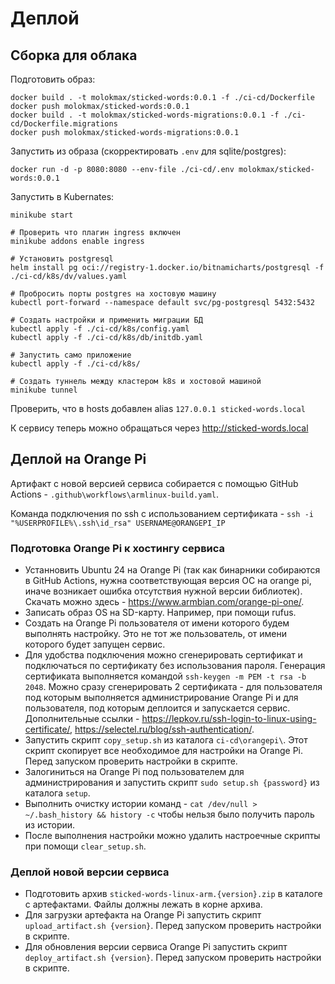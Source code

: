 # Деплой

## Сборка для облака
Подготовить образ:
```
docker build . -t molokmax/sticked-words:0.0.1 -f ./ci-cd/Dockerfile
docker push molokmax/sticked-words:0.0.1
docker build . -t molokmax/sticked-words-migrations:0.0.1 -f ./ci-cd/Dockerfile.migrations
docker push molokmax/sticked-words-migrations:0.0.1
```

Запустить из образа (скорректировать `.env` для sqlite/postgres):
```
docker run -d -p 8080:8080 --env-file ./ci-cd/.env molokmax/sticked-words:0.0.1
```

Запустить в Kubernates:
```
minikube start

# Проверить что плагин ingress включен
minikube addons enable ingress

# Установить postgresql
helm install pg oci://registry-1.docker.io/bitnamicharts/postgresql -f ./ci-cd/k8s/dv/values.yaml

# Пробросить порты postgres на хостовую машину
kubectl port-forward --namespace default svc/pg-postgresql 5432:5432

# Создать настройки и применить миграции БД
kubectl apply -f ./ci-cd/k8s/config.yaml
kubectl apply -f ./ci-cd/k8s/db/initdb.yaml

# Запустить само приложение
kubectl apply -f ./ci-cd/k8s/

# Создать туннель между кластером k8s и хостовой машиной
minikube tunnel
```
Проверить, что в hosts добавлен alias `127.0.0.1 sticked-words.local`

К сервису теперь можно обращаться через http://sticked-words.local

## Деплой на Orange Pi

Артифакт с новой версией сервиса собирается с помощью GitHub Actions - `.github\workflows\armlinux-build.yaml`.

Команда подключения по ssh с использованием сертификата - `ssh -i "%USERPROFILE%\.ssh\id_rsa" USERNAME@ORANGEPI_IP`

### Подготовка Orange Pi к хостингу сервиса
- Устанновить Ubuntu 24 на Orange Pi (так как бинарники собираются в GitHub Actions, нужна соответствующая версия ОС на orange pi, иначе возникает ошибка отсутствия нужной версии библиотек). Скачать можно здесь - https://www.armbian.com/orange-pi-one/.
- Записать образ OS на SD-карту. Например, при помощи rufus.
- Создать на Orange Pi пользователя от имени которого будем выполнять настройку. Это не тот же пользователь, от имени которого будет запущен сервис.
- Для удобства подключения можно сгенерировать сертификат и подключаться по сертификату без использования пароля. Генерация сертификата выполняется командой `ssh-keygen -m PEM -t rsa -b 2048`. Можно сразу сгенерировать 2 сертификата - для пользователя под которым выполняется администрирование Orange Pi и для пользователя, под которым деплоится и запускается сервис. Дополнительные ссылки - https://lepkov.ru/ssh-login-to-linux-using-certificate/, https://selectel.ru/blog/ssh-authentication/.
- Запустить скрипт `copy_setup.sh` из каталога `ci-cd\orangepi\`. Этот скрипт скопирует все необходимое для настройки на Orange Pi. Перед запуском проверить настройки в скрипте.
- Залогиниться на Orange Pi под пользователем для администрирования и запустить скрипт `sudo setup.sh {password}` из каталога `setup`.
- Выполнить очистку истории команд - `cat /dev/null > ~/.bash_history && history -c` чтобы нельзя было получить пароль из истории.
- После выполнения настройки можно удалить настроечные скрипты при помощи `clear_setup.sh`.

### Деплой новой версии сервиса
- Подготовить архив `sticked-words-linux-arm.{version}.zip` в каталоге с артефактами. Файлы должны лежать в корне архива.
- Для загрузки артефакта на Orange Pi запустить скрипт `upload_artifact.sh {version}`. Перед запуском проверить настройки в скрипте.
- Для обновления версии сервиса Orange Pi запустить скрипт `deploy_artifact.sh {version}`. Перед запуском проверить настройки в скрипте.